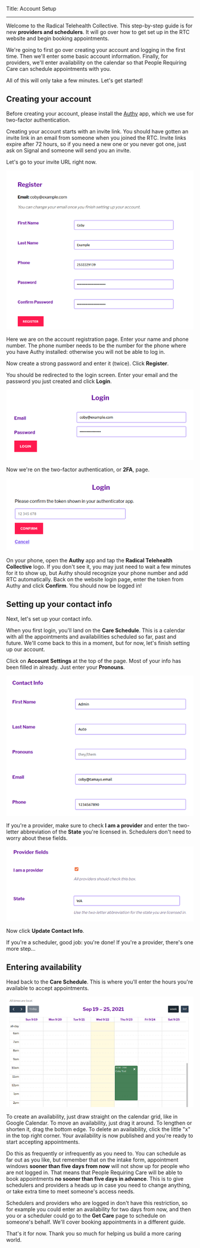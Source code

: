 Title: Account Setup

---

Welcome to the Radical Telehealth Collective. This step-by-step guide is for new **providers and schedulers**. It will go over how to get set up in the RTC website and begin booking appointments.

We're going to first go over creating your account and logging in the first time. Then we'll enter some basic account information. Finally, for providers, we'll enter availability on the calendar so that People Requiring Care can schedule appointments with you.

All of this will only take a few minutes. Let's get started!

## Creating your account

Before creating your account, please install the [Authy](https://authy.com/download/) app, which we use for two-factor authentication.

Creating your account starts with an invite link. You should have gotten an invite link in an email from someone when you joined the RTC. Invite links expire after 72 hours, so if you need a new one or you never got one, just ask on Signal and someone will send you an invite.

Let's go to your invite URL right now.

![An image of the registration screen, with email pre-filled. You can change your email once you finish setting up your account. This page has First and Last Name, Phone, Password, and Confirm Password fields, above a Register button.](https://raw.githubusercontent.com/breadsystems/rtc-care-schedule/main/docs/img/rtc-register.png)

Here we are on the account registration page. Enter your name and phone number. The phone number needs to be the number for the phone where you have Authy installed: otherwise you will not be able to log in.

Now create a strong password and enter it (twice). Click **Register**.

You should be redirected to the login screen. Enter your email and the password you just created and click **Login**.

![An image of the Login page, with Email and Password fields, and a Login button.](https://raw.githubusercontent.com/breadsystems/rtc-care-schedule/main/docs/img/rtc-login.png)

Now we're on the two-factor authentication, or **2FA**, page.

![An image of the Login page, with the message "Please confirm the token shown in your authenticator app." An empty field for the token appears above the Confirm and Cancel buttons.](https://raw.githubusercontent.com/breadsystems/rtc-care-schedule/main/docs/img/rtc-verify.png)

On your phone, open the **Authy** app and tap the **Radical Telehealth Collective** logo. If you don't see it, you may just need to wait a few minutes for it to show up, but Authy should recognize your phone number and add RTC automatically. Back on the website login page, enter the token from Authy and click **Confirm**. You should now be logged in!

## Setting up your contact info

Next, let's set up your contact info.

When you first login, you'll land on the **Care Schedule**. This is a calendar with all the appointments and availabilities scheduled so far, past and future. We'll come back to this in a moment, but for now, let's finish setting up our account.

Click on **Account Settings** at the top of the page. Most of your info has been filled in already. Just enter your **Pronouns**.

![The Contact Info section contains fields for First and Last Name, Pronouns, Email, and Phone. All but the Pronouns field should be filled in for you with your Registration information.](https://raw.githubusercontent.com/breadsystems/rtc-care-schedule/main/docs/img/rtc-contact-info.png)

If you're a provider, make sure to check  **I am a provider** and enter the two-letter abbreviation of the **State** you're licensed in. Schedulers don't need to worry about these fields.

![The Provider Fields section contains the "I am a provider checkbox" with the instructions that "All providers should check this box." Below, a State field includes the instructions to "Use the two-letter abbreviation for the state you are licensed in."](https://raw.githubusercontent.com/breadsystems/rtc-care-schedule/main/docs/img/rtc-provider-fields.png)

Now click **Update Contact Info**.

If you're a scheduler, good job: you're done! If you're a provider, there's one more step...

## Entering availability

Head back to the **Care Schedule**. This is where you'll enter the hours you're available to accept appointments.

![The main section of the Care Schedule is the calendar grid. This screenshot contains a view of the calendar week of September 19th through 25th, 2021. A single availability for the user "Coby Test" drawn on the grid cells for Thursday, September the 23rd, from 10 am to 2 pm.](https://raw.githubusercontent.com/breadsystems/rtc-care-schedule/main/docs/img/rtc-calendar-availability.png)

To create an availability, just draw straight on the calendar grid, like in Google Calendar. To move an availability, just drag it around. To lengthen or shorten it, drag the bottom edge. To delete an availability, click the little "x" in the top right corner. Your availability is now published and you're ready to start accepting appointments.

Do this as frequently or infrequently as you need to. You can schedule as far out as you like, but remember that on the intake form, appointment windows **sooner than five days from now** will not show up for people who are not logged in. That means that People Requiring Care will be able to book appointments **no sooner than five days in advance**. This is to give schedulers and providers a heads up in case you need to change anything, or take extra time to meet someone's access needs.

Schedulers and providers who are logged in don't have this restriction, so for example you could enter an availability for two days from now, and then you or a scheduler could go to the **Get Care** page to schedule on someone's behalf. We'll cover booking appointments in a different guide.

That's it for now. Thank you so much for helping us build a more caring world.

